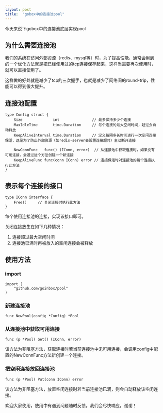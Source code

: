 ```yaml
---
layout: post
title:  "gobox中的连接池pool"
---
```


今天来说下gobox中的连接池底层实现pool

## 为什么需要连接池

我们的系统在访问外部资源（redis、mysql等）时，为了提高性能，通常会用到的一个优化方法就是把已经使用过的tcp连接保存起来，这样当需要再次使用时，就可以直接使用了。

这样做的好处就是减少了tcp的三次握手，也就是减少了网络间的round-trip，性能可以得到很大提升。

## 连接池配置

```
type Config struct {
	Size              int               // 最多保持多少个连接
	MaxIdleTime       time.Duration     // 每个连接的最大空闲时间，超过会自动释放
	KeepAliveInterval time.Duration     // 定义每隔多长时间进行一次空闲连接保活，这是为了防止外部资源（如redis-server会设置连接超时）主动断开连接

	NewConnFunc   func() (IConn, error)  // 从连接池中获取连接时，如果没有可用连接，会通过这个方法创建一个新连接
	KeepAliveFunc func(conn IConn) error // 连接保活时对连接池的每个连接执行此方法
}
```

## 表示每个连接的接口

```
type IConn interface {
	Free()     // 关闭连接时执行此方法
}
```

每个使用连接池的连接，实现该接口即可。

关闭连接放生在如下几种情况：

1. 连接超过最大空闲时间
2. 连接池已满时再被放入的空闲连接会被释放

## 使用方法

### import

```
import (
	"github.com/goinbox/pool"
)
```

### 新建连接池

```
func NewPool(config *Config) *Pool
```

### 从连接池中获取可用连接

```
func (p *Pool) Get() (IConn, error)
```

该方法为非阻塞方法，获取连接时若当前连接池中无可用连接，会调用config中配置的NewConnFunc方法新创建一个连接。

### 把空闲连接放回连接池

```
func (p *Pool) Put(conn IConn) error
```

该方法为非阻塞方法，放置空闲连接时若当前连接池已满，则会自动释放该空闲连接。

欢迎大家使用，使用中有遇到问题随时反馈，我们会尽快响应，谢谢！
